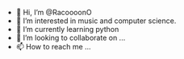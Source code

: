 - 👋 Hi, I’m @RacoooonO
- 👀 I’m interested in music and computer science.
- 🌱 I’m currently learning python
- 💞️ I’m looking to collaborate on ...
- 📫 How to reach me ...

<!---
RacoooonO/RacoooonO is a ✨ special ✨ repository because its `README.md` (this file) appears on your GitHub profile.
You can click the Preview link to take a look at your changes.
--->

